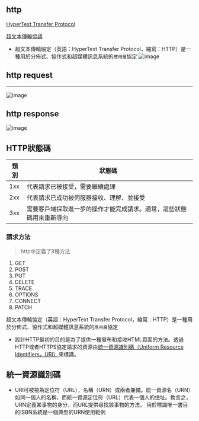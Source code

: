## http
[HyperText Transfer Protocol](https://en.wikipedia.org/wiki/Hypertext_Transfer_Protocol)

[超文本傳輸協議](https://zh.wikipedia.org/wiki/%E8%B6%85%E6%96%87%E6%9C%AC%E4%BC%A0%E8%BE%93%E5%8D%8F%E8%AE%AE)
- 超文本傳輸協定（英語：HyperText Transfer Protocol，縮寫：HTTP）是一種用於分佈式、協作式和超媒體訊息系統的```應用層```協定
![image](https://user-images.githubusercontent.com/90738394/138025018-0da92489-cb04-4536-ba37-462f5d94a33c.png)
## http request
---
![image](https://user-images.githubusercontent.com/90738394/138025167-1ad6bd2a-4cc4-4b52-9a56-3e6039dcae97.png)


## http response
![image](https://user-images.githubusercontent.com/90738394/138025288-20fe6168-2144-4353-88cc-f94f0448bb15.png)

## HTTP狀態碼
| 類別 | 狀態碼 |
| ------ | ------ |
|1xx|代表請求已被接受，需要繼續處理|
|2xx|代表請求已成功被伺服器接收、理解、並接受|
|3xx|需要客戶端採取進一步的操作才能完成請求。通常，這些狀態碼用來重新導向|
### 請求方法
> http中定義了8種方法
1. GET
2. POST
3. PUT
4. DELETE
5. TRACE
6. OPTIONS
7. CONNECT
8. PATCH

超文本傳輸協定（英語：HyperText Transfer Protocol，縮寫：HTTP）是一種用於分佈式、協作式和超媒體訊息系統的```應用層```協定
- 設計HTTP最初的目的是為了提供一種發布和接收HTML頁面的方法。透過HTTP或者HTTPS協定請求的資源由[統一資源識別碼（Uniform Resource Identifiers，URI）](https://zh.wikipedia.org/wiki/%E7%BB%9F%E4%B8%80%E8%B5%84%E6%BA%90%E6%A0%87%E5%BF%97%E7%AC%A6)來標識。
## 統一資源識別碼
- URI可被視為定位符（URL），名稱（URN）或兩者兼備。統一資源名（URN）如同一個人的名稱，而統一資源定位符（URL）代表一個人的住址。換言之，URN定義某事物的身分，而URL提供尋找該事物的方法。
用於標識唯一書目的ISBN系統是一個典型的URN使用範例
